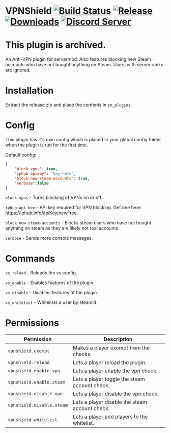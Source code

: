 # VPNShield [![Build Status](https://jenkins.karlofduty.com/job/CI/job/VPNShield/job/master/badge/icon)](https://jenkins.karlofduty.com/blue/organizations/jenkins/CI%2FVPNShield/activity) [![Release](https://img.shields.io/github/release/KarlofDuty/VPNShield.svg)](https://github.com/KarlOfDuty/VPNShield/releases) [![Downloads](https://img.shields.io/github/downloads/KarlOfDuty/VPNShield/total.svg)](https://github.com/KarlOfDuty/VPNShield/releases) [![Discord Server](https://img.shields.io/discord/430468637183442945.svg?label=discord)](https://discord.gg/C5qMvkj)

# This plugin is archived.
An Anti-VPN plugin for servermod. Also features blocking new Steam accounts who have not bought anything on Steam. Users with server ranks are ignored.

# Installation

Extract the release zip and place the contents in `sm_plugins`.

# Config

This plugin has it's own config which is placed in your global config folder when the plugin is run for the first time.

Default config:
```json
{
    "block-vpns": true,
    "iphub-apikey": "key-here",
    "block-new-steam-accounts": true,
    "verbose":false
}
```

`block-vpns` - Turns blocking of VPNs on or off.

`iphub-api-key` - API key required for VPN blocking. Get one here: https://iphub.info/apiKey/newFree

`block-new-steam-accounts` - Blocks steam users who have not bought anything on steam as they are likely not real accounts.

`verbose` - Sends more console messages.

# Commands

`vs_reload` - Reloads the vs config.

`vs_enable` - Enables features of the plugin.

`vs_disable` - Disables features of the plugin.

`vs_whitelist` - Whitelists a user by steamid.

# Permissions

| Permission | Description |
|----------  |-----------  |
| `vpnshield.exempt` | Makes a player exempt from the checks. |
| `vpnshield.reload` | Lets a player reload the plugin. |
| `vpnshield.enable.vpn` | Lets a player enable the vpn check. |
| `vpnshield.enable.steam` | Lets a player toggle the steam account check. |
| `vpnshield.disable.vpn` | Lets a player disable the vpn check. |
| `vpnshield.disable.steam` | Lets a player disable the steam account check. |
| `vpnshield.whitelist` | Lets a player add players to the whitelist. |
